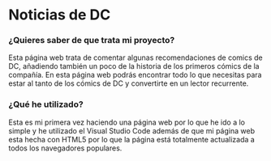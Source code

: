 # Noticias de DC
### ¿Quieres saber de que trata mi proyecto?
Esta página web trata de comentar algunas recomendaciones de comics de DC, añadiendo también un poco de la historia de los primeros cómics de la compañía. En esta página web podrás encontrar todo lo que necesitas
para estar al tanto de los cómics de DC y convertirte en un lector recurrente.

### ¿Qué he utilizado?
Esta es mi primera vez haciendo una página web por lo que he ido a lo simple y he utilizado el Visual Studio
Code además de que mi página web esta hecha con HTML5 por lo que la página está totalmente actualizada a todos
los navegadores populares.